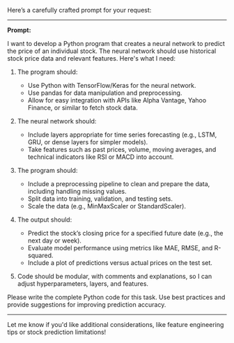 Here’s a carefully crafted prompt for your request:

---

**Prompt:**

I want to develop a Python program that creates a neural network to predict the price of an individual stock. The neural network should use historical stock price data and relevant features. Here's what I need:  

1. The program should:
   - Use Python with TensorFlow/Keras for the neural network.
   - Use pandas for data manipulation and preprocessing.
   - Allow for easy integration with APIs like Alpha Vantage, Yahoo Finance, or similar to fetch stock data.  

2. The neural network should:
   - Include layers appropriate for time series forecasting (e.g., LSTM, GRU, or dense layers for simpler models).
   - Take features such as past prices, volume, moving averages, and technical indicators like RSI or MACD into account.  

3. The program should:
   - Include a preprocessing pipeline to clean and prepare the data, including handling missing values.
   - Split data into training, validation, and testing sets.
   - Scale the data (e.g., MinMaxScaler or StandardScaler).

4. The output should:
   - Predict the stock’s closing price for a specified future date (e.g., the next day or week).
   - Evaluate model performance using metrics like MAE, RMSE, and R-squared.
   - Include a plot of predictions versus actual prices on the test set.

5. Code should be modular, with comments and explanations, so I can adjust hyperparameters, layers, and features.

Please write the complete Python code for this task. Use best practices and provide suggestions for improving prediction accuracy.

--- 

Let me know if you'd like additional considerations, like feature engineering tips or stock prediction limitations!